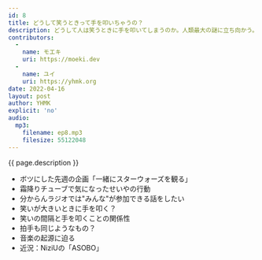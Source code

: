 ```yaml
---
id: 8
title: どうして笑うときって手を叩いちゃうの？
description: どうして人は笑うときに手を叩いてしまうのか。人類最大の謎に立ち向かう。
contributors:
  - 
    name: モエキ
    uri: https://moeki.dev
  -
    name: ユイ
    uri: https://yhmk.org
date: 2022-04-16
layout: post
author: YHMK
explicit: 'no'
audio:
  mp3:
    filename: ep8.mp3
    filesize: 55122048
---
```


{{ page.description }}

- ボツにした先週の企画「一緒にスターウォーズを観る」
- 霜降りチューブで気になったせいやの行動
- 分からんラジオでは"みんな"が参加できる話をしたい
- 笑いが大きいときに手を叩く？
- 笑いの間隔と手を叩くことの関係性
- 拍手も同じようなもの？
- 音楽の起源に迫る
- 近況：NiziUの「ASOBO」
